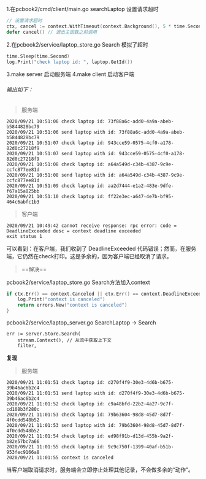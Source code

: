 1.在pcbook2/cmd/client/main.go searchLaptop 设置请求超时

```go
// 设置请求超时
ctx, cancel := context.WithTimeout(context.Background(), 5 * time.Second)
defer cancel() // 退出主函数之前调用
```

2.在pcbook2/service/laptop_store.go Search 模拟了超时

```go
time.Sleep(time.Second)
log.Print("check laptop id: ", laptop.GetId())
```

3.make server 启动服务端
4.make client 启动客户端

###### 输出如下：

> 服务端

```
2020/09/21 10:51:06 check laptop id: 73f88a6c-add0-4a9a-abeb-b5844828bc79
2020/09/21 10:51:06 send laptop with id: 73f88a6c-add0-4a9a-abeb-b5844828bc79
2020/09/21 10:51:07 check laptop id: 943cce59-0575-4cf0-a178-82d0c27218f9
2020/09/21 10:51:07 send laptop with id: 943cce59-0575-4cf0-a178-82d0c27218f9
2020/09/21 10:51:08 check laptop id: a64a549d-c34b-4387-9c9e-ccfc877ee81d
2020/09/21 10:51:08 send laptop with id: a64a549d-c34b-4387-9c9e-ccfc877ee81d
2020/09/21 10:51:09 check laptop id: aa2d7444-e1a2-483e-9dfe-f67a15a825bb
2020/09/21 10:51:10 check laptop id: ff22e3ec-a647-4e7b-bf95-464c6abfc1b3
```

> 客户端

```
2020/09/21 10:49:42 cannot receive response: rpc error: code = DeadlineExceeded desc = context deadline exceeded
exit status 1
```

可以看到：在客户端，我们收到了 DeadlineExceeded 代码错误；然而，在服务端，它仍然在check打印。这是多余的，因为客户端已经取消了请求。

>==解决==

pcbook2/service/laptop_store.go Search方法加入context

```go
if ctx.Err() == context.Canceled || ctx.Err() == context.DeadlineExceeded {
    log.Print("context is canceled")
    return errors.New("context is canceled")
}
```

pcbook2/service/laptop_server.go  SearchLaptop -> Search

```
err := server.Store.Search(
    stream.Context(), // 从流中获取上下文
    filter,
```

**复现**

> 服务端

```
2020/09/21 11:01:51 check laptop id: d270f4f9-30e3-4d6b-b675-39b46ac6b2c4
2020/09/21 11:01:51 send laptop with id: d270f4f9-30e3-4d6b-b675-39b46ac6b2c4
2020/09/21 11:01:52 check laptop id: c9a48bfd-22b2-4a27-9c7f-cd108b3f280c
2020/09/21 11:01:53 check laptop id: 79b63604-98d8-45d7-8d7f-4f0cdd548b52
2020/09/21 11:01:53 send laptop with id: 79b63604-98d8-45d7-8d7f-4f0cdd548b52
2020/09/21 11:01:54 check laptop id: ed98f91b-d13d-455b-9a2f-b82e57bc7a66
2020/09/21 11:01:55 check laptop id: 9c9c750f-1399-40af-b51b-953fec9166a8
2020/09/21 11:01:55 context is canceled
```

当客户端取消请求时，服务端会立即停止处理其他记录，不会做多余的“动作”。
